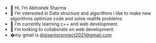 - 👋 Hi, I’m Abhishek Sharma 
- 👀 I’m interested in Data structure and algorithms i like to make new algorithms optimize code and solve reallife problems.
- 🌱 I’m currently learning c++ and web development.
- 💞️ I’m looking to collaborate on web development.
- �my gmail is digiseniorproject2021@gmail.com

<!---
muizan/muizan is a ✨ special ✨ repository because its `README.md` (this file) appears on your GitHub profile.
You can click the Preview link to take a look at your changes.
--->
